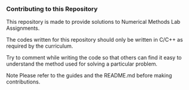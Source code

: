 ### Contributing to this Repository
This repository is made to provide solutions to Numerical Methods Lab Assignments.

The codes written for this repository should only be written in C/C++ as required by the curriculum.

Try to comment while writing the code so that others can find it easy to understand the method used for solving a particular problem.

Note Please refer to the guides and the README.md before making contributions.
